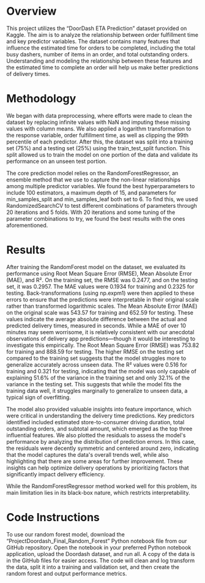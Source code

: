 # Overview

This project utilizes the “DoorDash ETA Prediction” dataset provided on Kaggle. The aim is to analyze the relationship between order fulfillment time and key predictor variables. The dataset contains many features that influence the estimated time for orders to be completed, including the total busy dashers, number of items in an order, and total outstanding orders. Understanding and modeling the relationship between these features and the estimated time to complete an order will help us make better predictions of delivery times. 

# Methodology

We began with data preprocessing, where efforts were made to clean the dataset by replacing infinite values with NaN and imputing these missing values with column means. We also applied a logarithm transformation to the response variable, order fulfillment time, as well as clipping the 99th percentile of each predictor. After this, the dataset was split into a training set (75%) and a testing set (25%) using the train_test_split function. This split allowed us to train the model on one portion of the data and validate its performance on an unseen test portion.

The core prediction model relies on the RandomForestRegressor, an ensemble method that we use to capture the non-linear relationships among multiple predictor variables. We found the best hyperparameters to include 100 estimators, a maximum depth of 15, and parameters for min_samples_split and min_samples_leaf both set to 6. To find this, we used RandomizedSearchCV to test different combinations of parameters through 20 iterations and 5 folds. With 20 iterations and some tuning of the parameter combinations to try, we found the best results with the ones aforementioned.

# Results

After training the RandomForest model on the dataset, we evaluated its performance using Root Mean Square Error (RMSE), Mean Absolute Error (MAE), and R². On the training set, the RMSE was 0.2477, and on the testing set, it was 0.2957. The MAE values were 0.1934 for training and 0.2325 for testing. Back-transformations (using np.expm1) were then applied to these errors to ensure that the predictions were interpretable in their original scale rather than transformed logarithmic scales.  The Mean Absolute Error (MAE) on the original scale was 543.57 for training and 652.59 for testing. These values indicate the average absolute difference between the actual and predicted delivery times, measured in seconds. While a MAE of over 10 minutes may seem worrisome, it is relatively consistent with our anecdotal observations of delivery app predictions—though it would be interesting to investigate this empirically. The Root Mean Square Error (RMSE) was 753.82 for training and 888.59 for testing. The higher RMSE on the testing set compared to the training set suggests that the model struggles more to generalize accurately across unseen data. The R² values were 0.516 for training and 0.321 for testing, indicating that the model was only capable of explaining 51.6% of the variance in the training set and only 32.1% of the variance in the testing set. This suggests that while the model fits the training data well, it struggles marginally to generalize to unseen data, a typical sign of overfitting. 

The model also provided valuable insights into feature importance, which were critical in understanding the delivery time predictions. Key predictors identified included estimated store-to-consumer driving duration, total outstanding orders, and subtotal amount, which emerged as the top three influential features. We also plotted the residuals to assess the model's performance by analyzing the distribution of prediction errors. In this case, the residuals were decently symmetric and centered around zero, indicating that the model captures the data's overall trends well, while also highlighting that there are some areas for further improvement. These insights can help optimize delivery operations by prioritizing factors that significantly impact delivery efficiency.

While the RandomForestRegressor method worked well for this problem, its main limitation lies in its black-box nature, which restricts interpretability.

# Code Instructions

To use our random forest model, download the “ProjectDoordash_Final_Random_Forest” Python notebook file from our GitHub repository. Open the notebook in your preferred Python notebook application, upload the Doordash dataset, and run all. A copy of the data is in the GitHub files for easier access. The code will clean and log transform the data, split it into a training and validation set, and then create the random forest and output performance metrics.
